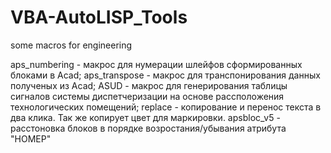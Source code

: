 # VBA-AutoLISP_Tools
some macros for engineering

aps_numbering - макрос для нумерации шлейфов сформированных блоками в Acad;
aps_transpose - макрос для транспонирования данных полученых из Acad;
ASUD - макрос для генерирования таблицы сигналов системы диспетчеризации
	   на основе рассположения технологических помещений;
replace - копирование и перенос текста в два клика. Так же копирует цвет для маркировки.
apsbloc_v5 - расстоновка блоков в порядке возростания/убывания атрибута "НОМЕР"